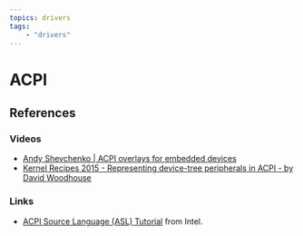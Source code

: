 ```yaml
---
topics: drivers
tags:
    - "drivers"
---
```


# ACPI

## References

### Videos

- [Andy Shevchenko | ACPI overlays for embedded devices](https://youtu.be/nlKjUAv3RL0)
- [Kernel Recipes 2015 - Representing device-tree peripherals in ACPI - by David Woodhouse](https://youtu.be/p7MoTngjMcI)

### Links

- [ACPI Source Language (ASL) Tutorial](https://www.intel.com/content/www/us/en/content-details/772722/basic-acpi-source-language-asl-constructs-tutorial.html) from Intel.
